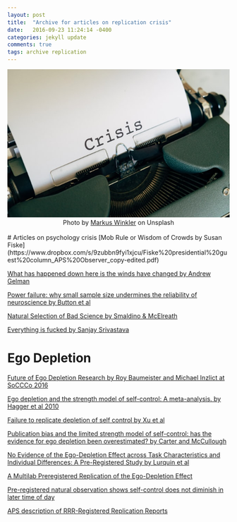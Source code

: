 ```yaml
---
layout: post
title:  "Archive for articles on replication crisis"
date:   2016-09-23 11:24:14 -0400
categories: jekyll update
comments: true
tags: archive replication
---
```


<div style="text-align:center">
<img src="/assets/post20160923/main.jpg" width="750">  
Photo by <a href="https://unsplash.com/@markuswinkler?utm_source=unsplash&utm_medium=referral&utm_content=creditCopyText">Markus Winkler</a> on Unsplash
</div><br>
<!--excerpt.start-->
# Articles on psychology crisis
[Mob Rule or Wisdom of Crowds by Susan Fiske](https://www.dropbox.com/s/9zubbn9fyi1xjcu/Fiske%20presidential%20guest%20column_APS%20Observer_copy-edited.pdf)

[What has happened down here is the winds have changed by Andrew Gelman](http://andrewgelman.com/2016/09/21/what-has-happened-down-here-is-the-winds-have-changed/)


[Power failure: why small sample size undermines the reliability of neuroscience by Button et al](http://www.nature.com/nrn/journal/v14/n5/abs/nrn3475.html)


[Natural Selection of Bad Science by Smaldino & McElreath](http://rsos.royalsocietypublishing.org/content/3/9/160384)

[Everything is fucked by Sanjay Srivastava](https://hardsci.wordpress.com/2016/08/11/everything-is-fucked-the-syllabus/)


# Ego Depletion
[Future of Ego Depletion Research by Roy Baumeister and Michael Inzlict at SoCCCo 2016](http://soccco.uni-koeln.de/cscm-2016-debate.html)

[Ego depletion and the strength model of self-control: A meta-analysis. by Hagger et al 2010](http://psycnet.apa.org/index.cfm?fa=search.displayrecord&uid=2010-12718-004)

[Failure to replicate depletion of self control by Xu et al](http://journals.plos.org/plosone/article?id=10.1371/journal.pone.0109950)

[Publication bias and the limited strength model of self-control: has the evidence for ego depletion been overestimated? by Carter and McCullough](http://journal.frontiersin.org/article/10.3389/fpsyg.2014.00823/full)

[No Evidence of the Ego-Depletion Effect across Task Characteristics and Individual Differences: A Pre-Registered Study by Lurquin et al](http://journals.plos.org/plosone/article?id=10.1371/journal.pone.0147770)

[A Multilab Preregistered Replication of the Ego-Depletion Effect](http://pps.sagepub.com/content/11/4/546.abstract)

[Pre-registered natural observation shows self-control does not diminish in later time of day](http://journals.plos.org/plosone/article?id=10.1371/journal.pone.0182980)

[APS description of RRR-Registered Replication Reports](http://www.psychologicalscience.org/index.php/replication)

